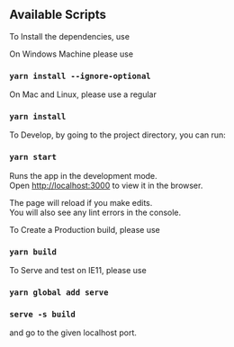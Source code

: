 ## Available Scripts

To Install the dependencies, use 

On Windows Machine please use 

### `yarn install --ignore-optional`

On Mac and Linux, please use a regular

### `yarn install`

To Develop, by going to the project directory, you can run:

### `yarn start`

Runs the app in the development mode.<br />
Open [http://localhost:3000](http://localhost:3000) to view it in the browser.

The page will reload if you make edits.<br />
You will also see any lint errors in the console.

To Create a Production build, please use

### `yarn build`

To Serve and test on IE11, please use

### `yarn global add serve`
### `serve -s build`

and go to the given localhost port.



